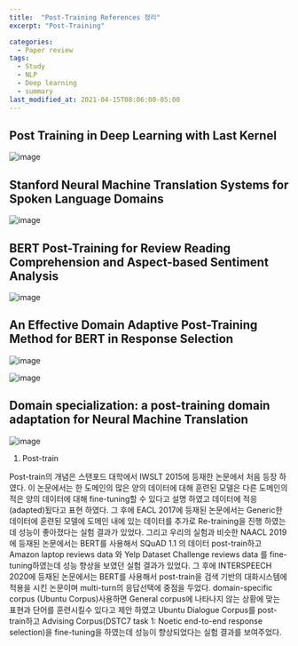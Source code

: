 ```yaml
---
title:  "Post-Training References 정리"
excerpt: "Post-Training"

categories:
  - Paper review
tags:
  - Study
  - NLP
  - Deep learning
  - summary
last_modified_at: 2021-04-15T08:06:00-05:00
---  
```


## Post Training in Deep Learning with Last Kernel
![image](https://user-images.githubusercontent.com/60643542/114836883-112fad00-9e0e-11eb-92a3-bb7398c04769.png)

## Stanford Neural Machine Translation Systems for Spoken Language Domains
![image](https://user-images.githubusercontent.com/60643542/114996332-b1063d00-9ed9-11eb-86fc-4098e39c3e69.png)

## BERT Post-Training for Review Reading Comprehension and Aspect-based Sentiment Analysis
![image](https://user-images.githubusercontent.com/60643542/114836991-2dcbe500-9e0e-11eb-8887-56d83536cd41.png)

## An Effective Domain Adaptive Post-Training Method for BERT in Response Selection
![image](https://user-images.githubusercontent.com/60643542/114837022-37554d00-9e0e-11eb-8b8f-5f30b13b19f6.png)

![image](https://user-images.githubusercontent.com/60643542/114837051-3f14f180-9e0e-11eb-86ab-5b23bbae3954.png)

## Domain specialization: a post-training domain adaptation for Neural Machine Translation
![image](https://user-images.githubusercontent.com/60643542/114837086-4805c300-9e0e-11eb-8361-73c94ec3f584.png)

1) Post-train

Post-train의 개념은 스탠포드 대학에서 IWSLT 2015에 등재한 논문에서 처음 등장 하였다. 
이 논문에서는 한 도메인의 많은 양의 데이터에 대해 훈련된 모델은 다른 도메인의 적은 양의
데이터에 대해 fine-tuning할 수 있다고 설명 하였고 데이터에 적응(adapted)됬다고 표현 하였다.
그 후에 EACL 2017에 등재된 논문에서는 Generic한 데이터에 훈련된 모델에 도메인 내에 있는
데이터를 추가로 Re-training을 진행 하였는데 성능이 좋아졌다는 실험 결과가 있었다.
그리고 우리의 실험과 비슷한 NAACL 2019에 등재된 논문에서는 BERT를 사용해서 SQuAD 1.1 의 데이터 
post-train하고 Amazon laptop reviews data 와 Yelp Dataset Challenge reviews data 를 
fine-tuning하였는데 성능 향상을 보였던 실험 결과가 있었다. 그 후에 INTERSPEECH 2020에 등재된 논문에서는 
BERT를 사용해서 post-train을 검색 기반의 대화시스템에 적용을 시킨 논문이며 multi-turn의 응답선택에 중점을
두었다. domain-specific corpus (Ubuntu Corpus)사용하면 General corpus에 나타나지 않는 상황에 맞는
표현과 단어를 훈련시킬수 있다고 제안 하였고 Ubuntu Dialogue Corpus를 post-train하고 
Advising Corpus(DSTC7 task 1: Noetic end-to-end response selection)을 fine-tuning을 하였는데 
성능이 향상되었다는 실험 결과를 보여주었다.